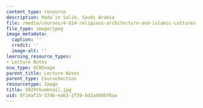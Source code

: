 ```yaml
---
content_type: resource
description: Mada`in Salih, Saudi Arabia
file: /media/courses/4-614-religious-architecture-and-islamic-cultures-fall-2002/8f14af15374bea632f59bd2ad04bf6aa_5029thumbnail.jpg
file_type: image/jpeg
image_metadata:
  caption: ''
  credit: ''
  image-alt: ''
learning_resource_types:
- Lecture Notes
ocw_type: OCWImage
parent_title: Lecture Notes
parent_type: CourseSection
resourcetype: Image
title: 5029thumbnail.jpg
uid: 8f14af15-374b-ea63-2f59-bd2ad04bf6aa
---
```

